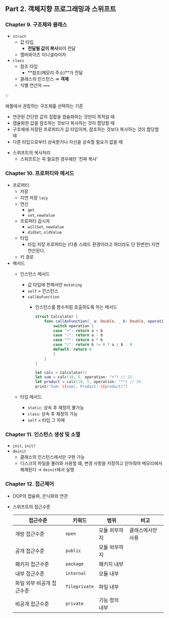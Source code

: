 ## Part 2. 객체지향 프로그래밍과 스위프트

### Chapter 9. 구조체와 클래스

- `struct`
    - 값 타입
        - **전달될 값이 복사**되어 전달
    - 멤버와이즈 이니셜라이저
- `class`
    - 참조 타입
        - **참조(메모리 주소)**가 전달
    - 클래스의 인스턴스 ⇒ **객체**
    - 식별 연산자 `===`

<aside>
💡

애플에서 권장하는 구조체를 선택하는 기준

- 연관된 간단한 값의 집합을 캡슐화하는 것만이 목적일 때
- 캡슐화한 값을 참조하는 것보다 복사하는 것이 합당할 때
- 구조체에 저장된 프로퍼티가 값 타입이며, 참조하는 것보다 복사하는 것이 합당할 때
- 다른 타입으로부터 상속받거나 자신을 상속할 필요가 없을 때
</aside>

- 스위프트의 복사처리
    - 스위프트는 꼭 필요한 경우에만 ‘진짜 복사’

### Chapter 10. 프로퍼티와 메서드

- 프로퍼티
    - 저장
    - 지연 저장 `lazy`
    - 연산
        - `get`
        - `set`, `newValue`
    - 프로퍼티 감시자
        - `willSet`, `newValue`
        - `didSet`, `oldValue`
    - 타입
        - 타입 저장 프로퍼티는 (다중 스레드 환경이라고 하더라도 단 한번만) 지연 연산된다.
    - 키 경로
- 메서드
    - 인스턴스 메서드
        - 값 타입에 한해서만 `mutating`
        - `self` = 인스턴스
        - `callAsFunction`
            - 인스턴스를 함수처럼 호출하도록 하는 메서드
                
                ```swift
                struct Calculator {
                    func callAsFunction(_ a: Double, _ b: Double, operation: String) -> Double {
                        switch operation {
                        case "+": return a + b
                        case "-": return a - b
                        case "*": return a * b
                        case "/": return b != 0 ? a / b : 0
                        default: return 0
                        }
                    }
                }
                
                let calc = Calculator()
                let sum = calc(10, 5, operation: "+") // 15
                let product = calc(10, 5, operation: "*") // 50
                print("Sum: \(sum), Product: \(product)")
                ```
                
    - 타입 메서드
        - `static`: 상속 후 재정의 불가능
        - `class`: 상속 후 재정의 가능
        - `self` = 타입 그 자체

### Chapter 11. 인스턴스 생성 및 소멸

- `init`, `init?`
- `deinit`
    - 클래스의 인스턴스에서만 구현 가능
    - 디스크의 파일을 불러와 사용할 떄, 변경 사항을 저장하고 닫아줘야 메모리에서 해제된다 → `deinit`에서 실행

### Chapter 12. 접근제어

- OOP의 캡슐화, 은닉화와 연관
- 스위프트의 접근수준
    
    
    | 접근수준 | 키워드 | 범위 | 비고 |
    | --- | --- | --- | --- |
    | 개방 접근수준 | `open` | 모듈 외부까지 | 클래스에서만 사용 |
    | 공개 접근수준 | `public` | 모듈 외부까지 |  |
    | 패키지 접근수준 | `package` | 패키지 내부 |  |
    | 내부 접근수준 | `internal` | 모듈 내부 |  |
    | 파일 외부 비공개 접근수준 | `fileprivate` | 파일 내부 |  |
    | 비공개 접근수준 | `private` | 기능 정의 내부 |  |